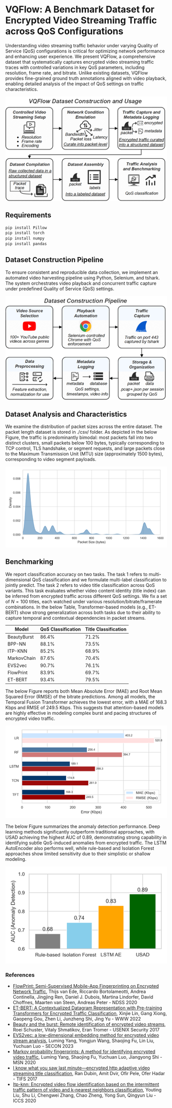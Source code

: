 # VQFlow: A Benchmark Dataset for Encrypted Video Streaming Traffic across QoS Configurations

Understanding video streaming traffic behavior under varying Quality of Service (QoS) configurations is critical for optimizing network performance and enhancing user experience. We present VQFlow, a comprehensive dataset that systematically captures encrypted video streaming traffic traces with controlled variations in key QoS parameters, including resolution, frame rate, and bitrate. Unlike existing datasets, VQFlow provides fine-grained ground truth annotations aligned with video playback, enabling detailed analysis of the impact of QoS settings on traffic characteristics. 

![avatar](./fig/overview.png)

## Requirements

```bash
pip install Pillow
pip install torch
pip install numpy
pip install pandas
```

## Dataset Construction Pipeline

To ensure consistent and reproducible data collection, we implement an automated video harvesting pipeline using Python, Selenium, and tshark. The system orchestrates video playback and concurrent traffic capture under predefined Quality of Service (QoS) settings. 

![avatar](./fig/pipeline.png)

## Dataset Analysis and Characteristics

We examine the distribution of packet sizes across the entire dataset. The packet length dataset is stored in ./csv/ folder. As depicted in the below Figure, the traffic is predominantly bimodal: most packets fall into two distinct clusters, small packets below 100 bytes, typically corresponding to TCP control, TLS handshake, or segment requests, and large packets close to the Maximum Transmission Unit (MTU) size (approximately 1500 bytes), corresponding to video segment payloads. 

![avatar](./fig/size.png)

## Benchmarking

We report classification accuracy on two tasks. The task 1 refers to multi-dimensional QoS classification and we formulate multi-label classification to jointly predict. The task 2 refers to video title classification across QoS variants. This task evaluates whether video content identity (title index) can be inferred from encrypted traffic across different QoS settings. We fix a set of $N=100$ titles, each watched under various resolution/bitrate/framerate combinations. In the below Table, Transformer-based models (e.g., ET-BERT) show strong generalization across both tasks due to their ability to capture temporal and contextual dependencies in packet streams. 

| **Model**                             | **QoS Classification** | **Title Classification** |
|--------------------------------------|-------------------------|---------------------------|
| BeautyBurst  | 86.4%                  | 71.2%                    |
| BPP-NN     | 88.1%                  | 73.5%                    |
| ITP-KNN      | 85.2%                  | 68.9%                    |
| MarkovChain  | 87.6%                  | 70.4%                    |
| EVS2vec   | 90.7%                  | 76.1%                    |
| FlowPrint  | 83.9%                  | 69.7%                    |
| ET-BERT      | 93.4%              | 79.5%               |

The below Figure reports both Mean Absolute Error (MAE) and Root Mean Squared Error (RMSE) of the bitrate predictions. Among all models, the Temporal Fusion Transformer achieves the lowest error, with a MAE of 168.3 Kbps and RMSE of 249.5 Kbps. This suggests that attention-based models are highly effective in modeling complex burst and pacing structures of encrypted video traffic.

![avatar](./fig/bitrate.png)

The below Figure summarizes the anomaly detection performance. Deep learning methods significantly outperform traditional approaches, with USAD achieving the highest AUC of 0.89, demonstrating strong capability in identifying subtle QoS-induced anomalies from encrypted traffic. The LSTM AutoEncoder also performs well, while rule-based and Isolation Forest approaches show limited sensitivity due to their simplistic or shallow modeling.

![avatar](./fig/anomaly.png)


### References
- [FlowPrint: Semi-Supervised Mobile-App Fingerprinting on Encrypted Network Traffic](https://www.ndss-symposium.org/ndss-paper/flowprint-semi-supervised-mobile-app-fingerprinting-on-encrypted-network-traffic/), Thijs van Ede, Riccardo Bortolameotti, Andrea Continella, Jingjing Ren, Daniel J. Dubois, Martina Lindorfer, David Choffnes, Maarten van Steen, Andreas Peter - NDSS 2020
- [ET-BERT: A Contextualized Datagram Representation with Pre-training Transformers for Encrypted Traffic Classification](https://dl.acm.org/doi/10.1145/3485447.3512217), Xinjie Lin, Gang Xiong, Gaopeng Gou, Zhen Li, Junzheng Shi, Jing Yu - WWW 2022
- [Beauty and the burst: Remote identification of encrypted video streams](https://www.usenix.org/conference/usenixsecurity17/technical-sessions/presentation/schuster), Roei Schuster, Vitaly Shmatikov, Eran Tromer - USENIX Security 2017
- [EVS2vec: a low-dimensional embedding method for encrypted video stream analysis](https://ieeexplore.ieee.org/abstract/document/10287432/), Luming Yang, Yongjun Wang, Shaojing Fu, Lin Liu, Yuchuan Luo - SECON 2023
- [Markov probability fingerprints: A method for identifying encrypted video traffic](https://ieeexplore.ieee.org/abstract/document/9394222/), Luming Yang, Shaojing Fu, Yuchuan Luo, Jiangyong Shi - MSN 2020
- [I know what you saw last minute—encrypted http adaptive video streaming title classification](https://ieeexplore.ieee.org/abstract/document/7987775/), Ran Dubin, Amit Dvir, Ofir Pele, Ofer Hadar - TIFS 2017
- [Itp-knn: Encrypted video flow identification based on the intermittent traffic pattern of video and k-nearest neighbors classification](https://link.springer.com/chapter/10.1007/978-3-030-50417-5_21), Youting Liu, Shu Li, Chengwei Zhang, Chao Zheng, Yong Sun, Qingyun Liu  - ICCS 2020

